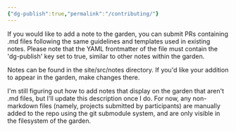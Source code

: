 ```yaml
---
{"dg-publish":true,"permalink":"/contributing/"}
---
```



If you would like to add a note to the garden, you can submit PRs containing .md files following the same guidelines and templates used in existing notes. Please note that the YAML frontmatter of the file must contain the 'dg-publish' key set to true, similar to other notes within the garden.

Notes can be found in the site/src/notes directory. If you'd like your addition to appear in the garden, make changes there.

I'm still figuring out how to add notes that display on the garden that aren't .md files, but I'll update this description once I do. For now, any non-markdown files (namely, projects submitted by participants) are manually added to the repo using the git submodule system, and are only visible in the filesystem of the garden.